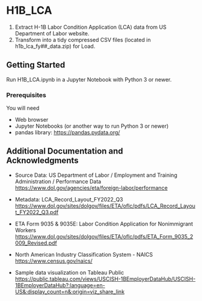# H1B_LCA
<ol>
<li>Extract H-1B Labor Condition Application (LCA) data from US Department of Labor website.</li>
<li>Transform into a tidy compressed CSV files (located in h1b_lca_fy##_data.zip) for Load.</li>
</ol>

## Getting Started

Run H1B_LCA.ipynb in a Jupyter Notebook with Python 3 or newer.

### Prerequisites

You will need

* Web browser
* Jupyter Notebooks (or another way to run Python 3 or newer)
* pandas library: https://pandas.pydata.org/


## Additional Documentation and Acknowledgments

* Source Data: US Department of Labor / Employment and Training Administration
/ Performance Data<br/>
https://www.dol.gov/agencies/eta/foreign-labor/performance

* Metadata: LCA_Record_Layout_FY2022_Q3<br/>
https://www.dol.gov/sites/dolgov/files/ETA/oflc/pdfs/LCA_Record_Layout_FY2022_Q3.pdf

* ETA Form 9035 & 9035E: Labor Condition Application for Nonimmigrant Workers <br/>
https://www.dol.gov/sites/dolgov/files/ETA/oflc/pdfs/ETA_Form_9035_2009_Revised.pdf
  
* North American Industry Classification System - NAICS <br/>
https://www.census.gov/naics/

* Sample data visualization on Tableau Public <br/>
https://public.tableau.com/views/USCISH-1BEmployerDataHub/USCISH-1BEmployerDataHub?:language=en-US&:display_count=n&:origin=viz_share_link
